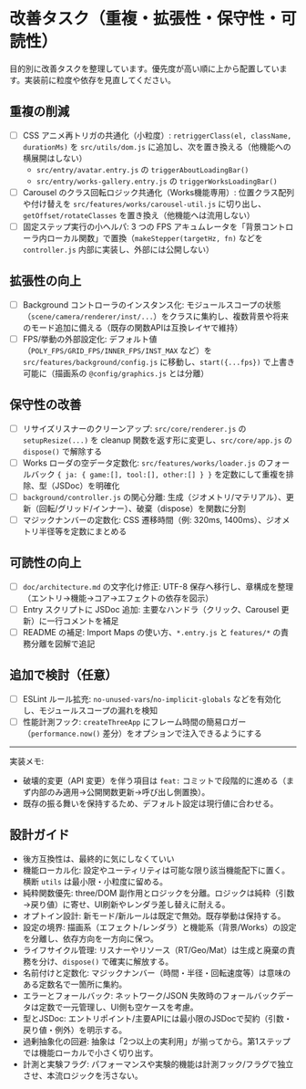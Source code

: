 # 改善タスク（重複・拡張性・保守性・可読性）

目的別に改善タスクを整理しています。優先度が高い順に上から配置しています。実装前に粒度や依存を見直してください。

## 重複の削減

- [ ] CSS アニメ再トリガの共通化（小粒度）: `retriggerClass(el, className, durationMs)` を `src/utils/dom.js` に追加し、次を置き換える（他機能への横展開はしない）
  - `src/entry/avatar.entry.js` の `triggerAboutLoadingBar()`
  - `src/entry/works-gallery.entry.js` の `triggerWorksLoadingBar()`
- [ ] Carousel のクラス回転ロジック共通化（Works機能専用）: 位置クラス配列や付け替えを `src/features/works/carousel-util.js` に切り出し、`getOffset/rotateClasses` を置き換え（他機能へは流用しない）
- [ ] 固定ステップ実行の小ヘルパ: 3 つの FPS アキュムレータを「背景コントローラ内ローカル関数」で置換（`makeStepper(targetHz, fn)` などを `controller.js` 内部に実装し、外部には公開しない）

## 拡張性の向上

- [ ] Background コントローラのインスタンス化: モジュールスコープの状態（`scene/camera/renderer/inst/...`）をクラスに集約し、複数背景や将来のモード追加に備える（既存の関数APIは互換レイヤで維持）
- [ ] FPS/挙動の外部設定化: デフォルト値（`POLY_FPS/GRID_FPS/INNER_FPS/INST_MAX` など）を `src/features/background/config.js` に移動し、`start({...fps})` で上書き可能に（描画系の `@config/graphics.js` とは分離）

## 保守性の改善

- [ ] リサイズリスナーのクリーンアップ: `src/core/renderer.js` の `setupResize(...)` を cleanup 関数を返す形に変更し、`src/core/app.js` の `dispose()` で解除する
- [ ] Works ローダの空データ定数化: `src/features/works/loader.js` のフォールバック `{ ja: { game:[], tool:[], other:[] } }` を定数にして重複を排除、型（JSDoc）を明確化
- [ ] `background/controller.js` の関心分離: 生成（ジオメトリ/マテリアル）、更新（回転/グリッド/インナー）、破棄（dispose）を関数に分割
- [ ] マジックナンバーの定数化: CSS 遷移時間（例: 320ms, 1400ms）、ジオメトリ半径等を定数にまとめる

## 可読性の向上

- [ ] `doc/architecture.md` の文字化け修正: UTF-8 保存へ移行し、章構成を整理（エントリ→機能→コア→エフェクトの依存を図示）
- [ ] Entry スクリプトに JSDoc 追加: 主要なハンドラ（クリック、Carousel 更新）に一行コメントを補足
- [ ] README の補足: Import Maps の使い方、`*.entry.js` と `features/*` の責務分離を図解で追記

## 追加で検討（任意）

- [ ] ESLint ルール拡充: `no-unused-vars`/`no-implicit-globals` などを有効化し、モジュールスコープの漏れを検知
- [ ] 性能計測フック: `createThreeApp` にフレーム時間の簡易ロガー（`performance.now()` 差分）をオプションで注入できるようにする

---

実装メモ:
- 破壊的変更（API 変更）を伴う項目は `feat:` コミットで段階的に進める（まず内部のみ適用→公開関数更新→呼び出し側置換）。
- 既存の振る舞いを保持するため、デフォルト設定は現行値に合わせる。

## 設計ガイド

- 後方互換性は、最終的に気にしなくていい
- 機能ローカル化: 設定やユーティリティは可能な限り該当機能配下に置く。横断 `utils` は最小限・小粒度に留める。
- 純粋関数優先: three/DOM 副作用とロジックを分離。ロジックは純粋（引数→戻り値）に寄せ、UI刷新やレンダラ差し替えに耐える。
- オプトイン設計: 新モード/新ルールは既定で無効。既存挙動は保持する。
- 設定の境界: 描画系（エフェクト/レンダラ）と機能系（背景/Works）の設定を分離し、依存方向を一方向に保つ。
- ライフサイクル管理: リスナーやリソース（RT/Geo/Mat）は生成と廃棄の責務を分け、`dispose()` で確実に解放する。
- 名前付けと定数化: マジックナンバー（時間・半径・回転速度等）は意味のある定数名で一箇所に集約。
- エラーとフォールバック: ネットワーク/JSON 失敗時のフォールバックデータは定数で一元管理し、UI側も空ケースを考慮。
- 型とJSDoc: エントリポイント/主要APIには最小限のJSDocで契約（引数・戻り値・例外）を明示する。
- 過剰抽象化の回避: 抽象は「2つ以上の実利用」が揃ってから。第1ステップでは機能ローカルで小さく切り出す。
- 計測と実験フラグ: パフォーマンスや実験的機能は計測フック/フラグで独立させ、本流ロジックを汚さない。
